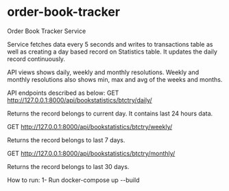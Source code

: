 # order-book-tracker
Order Book Tracker Service

Service fetches data every 5 seconds and writes to transactions table as well as creating a day based record on Statistics table. It updates the daily record continuously. 

API views shows daily, weekly and monthly resolutions.
Weekly and monthly resolutions also shows min, max and avg of the weeks and months.

API endpoints described as below:
GET http://127.0.0.1:8000/api/bookstatistics/btctry/daily/

Returns the record belongs to current day. It contains last 24 hours data.


GET http://127.0.0.1:8000/api/bookstatistics/btctry/weekly/

Returns the record belongs to last 7 days.


GET http://127.0.0.1:8000/api/bookstatistics/btctry/monthly/

Returns the record belongs to last 30 days.

How to run:
1- Run docker-compose up --build